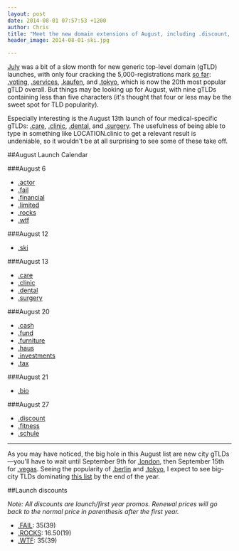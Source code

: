 ```yaml
---
layout: post
date: 2014-08-01 07:57:53 +1200
author: Chris
title: "Meet the new domain extensions of August, including .discount, .fitness and .wtf"
header_image: 2014-08-01-ski.jpg

---
```


<!-- excerpt -->

[July](http://blog.iwantmyname.com/2014/07/meet-the-new-domain-extensions-of-july.html) was a bit of a slow month for new generic top-level domain (gTLD) launches, with only four cracking the 5,000-registrations mark [so far](http://ntldstats.com/): [.voting](https://iwantmyname.com/domains/dot-voting), [.services](https://iwantmyname.com/domains/dot-services), [.kaufen](https://iwantmyname.com/domains/dot-kaufen), and [.tokyo](https://iwantmyname.com/domains/dot-tokyo), which is now the 20th most popular gTLD overall. But things may be looking up for August, with nine gTLDs containing less than five characters (it's thought that four or less may be the sweet spot for TLD popularity).

Especially interesting is the August 13th launch of four medical-specific gTLDs: [.care](https://iwantmyname.com/domains/dot-care), [.clinic](https://iwantmyname.com/domains/dot-clinic), [.dental](https://iwantmyname.com/domains/dot-dental), and [.surgery](https://iwantmyname.com/domains/dot-surgery). The usefulness of being able to type in something like LOCATION.clinic to get a relevant result is undeniable, so it wouldn't be at all surprising to see some of these take off.


<!-- /excerpt -->

##August Launch Calendar

###August 6

+ [.actor](https://iwantmyname.com/domains/dot-actor)
+ [.fail](https://iwantmyname.com/domains/dot-fail)
+ [.financial](https://iwantmyname.com/domains/dot-financial)
+ [.limited](https://iwantmyname.com/domains/dot-limited)
+ [.rocks](https://iwantmyname.com/domains/dot-rocks)
+ [.wtf](https://iwantmyname.com/domains/dot-wtf)

###August 12

+ [.ski](https://iwantmyname.com/domains/dot-ski)

###August 13

+ [.care](https://iwantmyname.com/domains/dot-care)
+ [.clinic](https://iwantmyname.com/domains/dot-clinic)
+ [.dental](https://iwantmyname.com/domains/dot-dental)
+ [.surgery](https://iwantmyname.com/domains/dot-surgery)

###August 20

+ [.cash](https://iwantmyname.com/domains/dot-cash)
+ [.fund](https://iwantmyname.com/domains/dot-fund)
+ [.furniture](https://iwantmyname.com/domains/dot-furniture)
+ [.haus](https://iwantmyname.com/domains/dot-haus)
+ [.investments](https://iwantmyname.com/domains/dot-investments)
+ [.tax](https://iwantmyname.com/domains/dot-tax)

###August 21

+ [.bio](https://iwantmyname.com/domains/dot-bio)

###August 27

+ [.discount](https://iwantmyname.com/domains/dot-discount)
+ [.fitness](https://iwantmyname.com/domains/dot-fitness)
+ [.schule](https://iwantmyname.com/domains/dot-schule)

***

As you may have noticed, the big hole in this August list are new city gTLDs—you'll have to wait until September 9th for [.london](https://iwantmyname.com/domains/dot-london), then September 15th for [.vegas](https://iwantmyname.com/domains/dot-vegas). Seeing the popularity of [.berlin](https://iwantmyname.com/domains/dot-berlin) and [.tokyo](https://iwantmyname.com/domains/dot-tokyo), I expect to see big-city TLDs dominating [this list](http://ntldstats.com/tld) by the end of the year.

##Launch discounts

*Note: All discounts are launch/first year promos. Renewal prices will go back to the normal price in parenthesis after the first year.*

+ [.FAIL](https://iwantmyname.com/domains/dot-fail): $35 ($39)
+ [.ROCKS](https://iwantmyname.com/domains/dot-rocks): $16.50 ($19)
+ [.WTF](https://iwantmyname.com/domains/dot-wtf): $35 ($39)